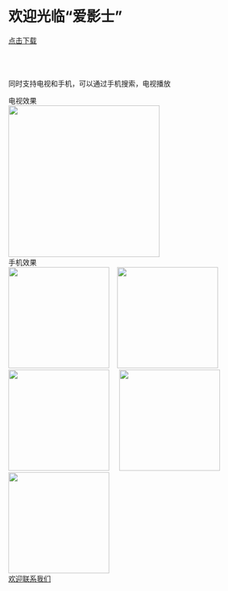 <html>
<h1>欢迎光临“爱影士”</h1>
<body>
<a href="https://github.com/AiAndroid/stream/raw/master/tv/game/androidTV.apk">点击下载<a>
</br>
</br>
</br>
</br>
<p>
同时支持电视和手机，可以通过手机搜索，电视播放
</p>
<div>电视效果</div>
<img src="https://github.com/AiAndroid/stream/raw/master/tv/game/video_cate.png" height="300px"/>

<div>手机效果</div>
<img src="https://github.com/AiAndroid/stream/raw/master/tv/game/mobile/video.png" width="200px"/>&nbsp;&nbsp;&nbsp;&nbsp;<img src="https://github.com/AiAndroid/stream/raw/master/tv/game/mobile/category.png" width="200px"/>&nbsp;&nbsp;&nbsp;&nbsp;&nbsp;<img src="https://github.com/AiAndroid/stream/raw/master/tv/game/mobile/video_detail.png" width="200px"/>&nbsp;&nbsp;&nbsp;&nbsp;&nbsp;<img src="https://github.com/AiAndroid/stream/raw/master/tv/game/mobile/video_album.png" width="200px"/>&nbsp;&nbsp;&nbsp;&nbsp;&nbsp;<img src="https://github.com/AiAndroid/stream/raw/master/tv/game/mobile/search.png" width="200px"/>

<div>
<a href="mailto:liuhuadong7804@gmail.com">欢迎联系我们</a>
</div>
</body>
</html>
